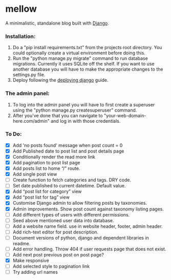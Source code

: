 # mellow
A minimalistic, standalone blog built with [Django](https://www.djangoproject.com/).


### Installation:
1. Do a "pip install requirements.txt" from the projects root directory. You could optionally create a virtual environment before doing this.
2. Run the "python manage.py migrate" command to run database migrations. Currently it uses SQLite off the shelf. If you want to use another database you will have to make the appropriate changes to the settings.py file.
3. Deploy following the [deploying django](https://docs.djangoproject.com/en/2.0/howto/deployment/) guide.


### The admin panel:
1. To log into the admin panel you will have to first create a superuser using the "python manage.py createsuperuser" command.
2. After you've done that you can navigate to "your-web-domain-here.com/admin" and log in with those credentials.


### To Do:

- [x] Add 'no posts found' message when post count = 0
- [x] Add Published date to post list and post details page
- [x] Conditionally render the read more link
- [x] Add pagination to post list page
- [x] Add posts list to home “/” route.
- [x] Add single post view
- [ ] Create function to fetch categories and tags. DRY code.
- [ ] Set date published to current datetime. Default value.
- [x] Add “post list for category” view
- [x] Add “post list for tag” view
- [x] Customise Django admin to allow filtering posts by taxonomies.
- [x] Admin improvements. Show post count against taxonomy listing pages.
- [ ] Add different types of users with different permissions.
- [ ] Seed above mentioned user data into database.
- [ ] Add a website name field. use in website header, footer, admin header.
- [ ] Add rich-text editor for post description.
- [ ] Document versions of python, django and dependent libraries in readme.
- [ ] Add error handling. Throw 404 if user requests page that does not exist.
- [ ] Add next post previous post on post page?
- [x] Make responsive
- [ ] Add selected style to pagination link
- [ ] Try adding url names
